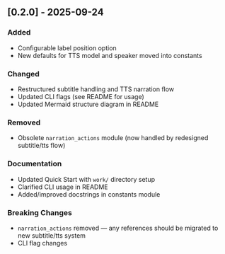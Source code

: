 ## [0.2.0] - 2025-09-24
### Added
- Configurable label position option
- New defaults for TTS model and speaker moved into constants

### Changed
- Restructured subtitle handling and TTS narration flow
- Updated CLI flags (see README for usage)
- Updated Mermaid structure diagram in README

### Removed
- Obsolete `narration_actions` module (now handled by redesigned subtitle/tts flow)

### Documentation
- Updated Quick Start with `work/` directory setup
- Clarified CLI usage in README
- Added/improved docstrings in constants module

### Breaking Changes
- `narration_actions` removed — any references should be migrated to new subtitle/tts system
- CLI flag changes
